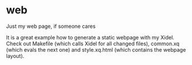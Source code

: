 web
============

Just my web page, if someone cares

It is a great example how to generate a static webpage with my Xidel. Check out Makefile (which calls Xidel for all changed files), common.xq (which evals the next one) and style.xq.html (which contains the webpage layout).
